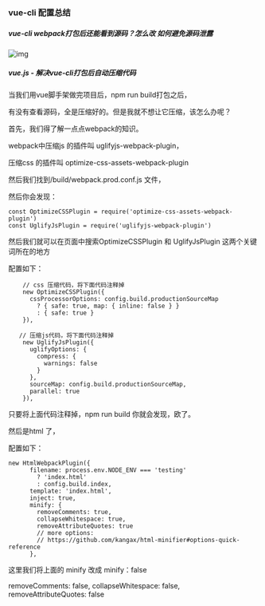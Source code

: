 ### vue-cli 配置总结

##### vue-cli webpack打包后还能看到源码？怎么改 如何避免源码泄露

![img](C:\Users\guoge\Desktop\MyProject\note-gg\work\images\watermark,type_ZmFuZ3poZW5naGVpdGk,shadow_10,text_aHR0cHM6Ly9ibG9nLmNzZG4ubmV0L3FxXzMzNTgzMDY5,size_16,color_FFFFFF,t_70)

##### vue.js - 解决vue-cli打包后自动压缩代码

当我们用vue脚手架做完项目后，npm run build打包之后，

有没有查看源码，全是压缩好的。但是我就不想让它压缩，该怎么办呢？

 

首先，我们得了解一点点webpack的知识。

webpack中压缩js 的插件叫 uglifyjs-webpack-plugin，

压缩css 的插件叫 optimize-css-assets-webpack-plugin

然后我们找到/build/webpack.prod.conf.js 文件，

然后你会发现：

```
const OptimizeCSSPlugin = require('optimize-css-assets-webpack-plugin')
const UglifyJsPlugin = require('uglifyjs-webpack-plugin')
```

然后我们就可以在页面中搜索OptimizeCSSPlugin 和 UglifyJsPlugin 这两个关键词所在的地方

配置如下：



```
    // css 压缩代码，将下面代码注释掉
    new OptimizeCSSPlugin({
      cssProcessorOptions: config.build.productionSourceMap
        ? { safe: true, map: { inline: false } }
        : { safe: true }
    }),
```



```
   // 压缩js代码，将下面代码注释掉
    new UglifyJsPlugin({
      uglifyOptions: {
        compress: {
          warnings: false
        }
      },
      sourceMap: config.build.productionSourceMap,
      parallel: true
    }),
```



只要将上面代码注释掉，npm run build 你就会发现，欧了。

然后是html 了，

配置如下：

```
new HtmlWebpackPlugin({
      filename: process.env.NODE_ENV === 'testing'
        ? 'index.html'
        : config.build.index,
      template: 'index.html',
      inject: true,
      minify: {
        removeComments: true,
        collapseWhitespace: true,
        removeAttributeQuotes: true
        // more options:
        // https://github.com/kangax/html-minifier#options-quick-reference
      },
```



这里我们将上面的 minify 改成 minify：false

 removeComments: false,
 collapseWhitespace: false,
 removeAttributeQuotes: false